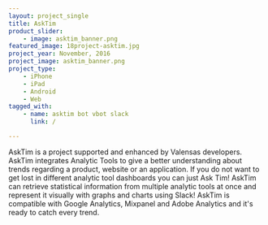 ```yaml
---
layout: project_single
title: AskTim
product_slider:
    - image: asktim_banner.png
featured_image: 18project-asktim.jpg
project_year: November, 2016
project_image: asktim_banner.png
project_type:
    - iPhone
    - iPad
    - Android
    - Web
tagged_with:
    - name: asktim bot vbot slack
      link: /

---
```


AskTim is a project supported and enhanced by Valensas developers. AskTim integrates Analytic Tools to give a better understanding about trends regarding a product, website or an application. If you do not want to get lost in different analytic tool dashboards you can just Ask Tim! AskTim  can retrieve statistical information from multiple analytic tools at once and represent it visually with graphs and charts using Slack! AskTim is compatible with Google Analytics, Mixpanel and Adobe Analytics and it's ready to catch every trend.
